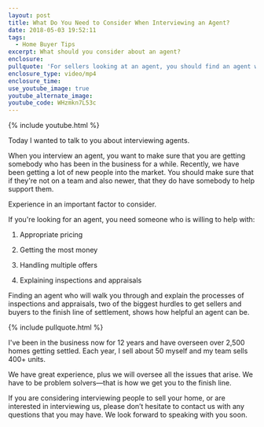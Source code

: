 ```yaml
---
layout: post
title: What Do You Need to Consider When Interviewing an Agent?
date: 2018-05-03 19:52:11
tags:
  - Home Buyer Tips
excerpt: What should you consider about an agent?
enclosure:
pullquote: 'For sellers looking at an agent, you should find an agent willing to help.'
enclosure_type: video/mp4
enclosure_time:
use_youtube_image: true
youtube_alternate_image:
youtube_code: WHzmkn7L53c
---
```


{% include youtube.html %}

Today I wanted to talk to you about interviewing agents.

When you interview an agent, you want to make sure that you are getting somebody who has been in the business for a while. Recently, we have been getting a lot of new people into the market. You should make sure that if they're not on a team and also newer, that they do have somebody to help support them.

Experience in an important factor to consider. &nbsp;

If you're looking for an agent, you need someone who is willing to help with:

1) Appropriate pricing

2) Getting the most money

3) Handling multiple offers

4) Explaining inspections and appraisals

Finding an agent who will walk you through and explain the processes of inspections and appraisals, two of the biggest hurdles to get sellers and buyers to the finish line of settlement, shows how helpful an agent can be.

{% include pullquote.html %}

I've been in the business now for 12 years and have overseen over 2,500 homes getting settled. Each year, I sell about 50 myself and my team sells 400+ units.

We have great experience, plus we will oversee all the issues that arise. We have to be problem solvers—that is how we get you to the finish line.

If you are considering interviewing people to sell your home, or are interested in interviewing us, please don’t hesitate to contact us with any questions that you may have. We look forward to speaking with you soon.